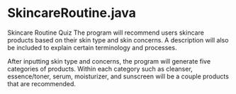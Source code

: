 # SkincareRoutine.java
Skincare Routine Quiz
The program will recommend users skincare products based on their skin type and skin concerns. A description will also be included to explain certain terminology and processes.

After inputting skin type and concerns, the program will generate five categories of products. Within each category such as cleanser, essence/toner, serum, moisturizer, and sunscreen will be
a couple products that are recommended.
